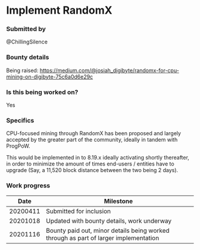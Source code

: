 # Implement RandomX

### Submitted by
@ChillingSilence

### Bounty details
Being raised: https://medium.com/@josiah_digibyte/randomx-for-cpu-mining-on-digibyte-75c6a0d6e29c

### Is this being worked on?
Yes

### Specifics
CPU-focused mining through RandomX has been proposed and largely accepted by the greater part of the community, ideally in tandem with ProgPoW.

This would be implemented in to 8.19.x ideally activating shortly thereafter, in order to minimize the amount of times end-users / entities have to upgrade (Say, a 11,520 block distance between the two being 2 days).

### Work progress

| Date | Milestone |
| --- | --- |
| 20200411 | Submitted for inclusion |
| 20201018 | Updated with bounty details, work underway |
| 20201116 | Bounty paid out, minor details being worked through as part of larger implementation |
